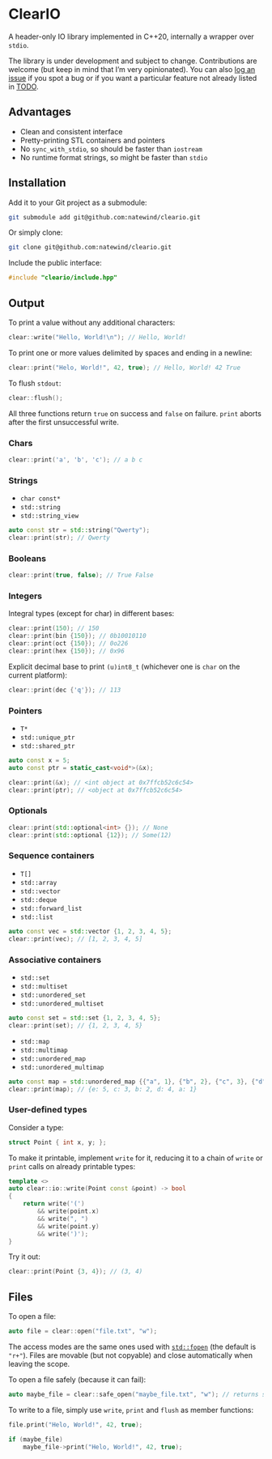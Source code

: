 # ClearIO

A header-only IO library implemented in C++20, internally a wrapper over `stdio`.

The library is under development and subject to change. Contributions are welcome (but keep in mind that I’m very opinionated). You can also [log an issue](https://github.com/natewind/cleario/issues) if you spot a bug or if you want a particular feature not already listed in [TODO](https://github.com/natewind/cleario/blob/master/TODO.md).

## Advantages

* Clean and consistent interface
* Pretty-printing STL containers and pointers
* No `sync_with_stdio`, so should be faster than `iostream`
* No runtime format strings, so might be faster than `stdio`

## Installation

Add it to your Git project as a submodule:

```bash
git submodule add git@github.com:natewind/cleario.git
```

Or simply clone:

```bash
git clone git@github.com:natewind/cleario.git
```

Include the public interface:

```cpp
#include "cleario/include.hpp"
```

## Output

To print a value without any additional characters:

```cpp
clear::write("Hello, World!\n"); // Hello, World!
```

To print one or more values delimited by spaces and ending in a newline:

```cpp
clear::print("Helo, World!", 42, true); // Hello, World! 42 True
```

To flush `stdout`:

```cpp
clear::flush();
```

All three functions return `true` on success and `false` on failure. `print` aborts after the first unsuccessful write.

### Chars

```cpp
clear::print('a', 'b', 'c'); // a b c
```

### Strings

* `char const*`
* `std::string`
* `std::string_view`

```cpp
auto const str = std::string("Qwerty");
clear::print(str); // Qwerty
```

### Booleans

```cpp
clear::print(true, false); // True False
```

### Integers

Integral types (except for char) in different bases:

```cpp
clear::print(150); // 150
clear::print(bin {150}); // 0b10010110
clear::print(oct {150}); // 0o226
clear::print(hex {150}); // 0x96
```

Explicit decimal base to print `(u)int8_t` (whichever one is `char` on the current platform):

```cpp
clear::print(dec {'q'}); // 113
```

### Pointers

* `T*`
* `std::unique_ptr`
* `std::shared_ptr`

```cpp
auto const x = 5;
auto const ptr = static_cast<void*>(&x);

clear::print(&x); // <int object at 0x7ffcb52c6c54>
clear::print(ptr); // <object at 0x7ffcb52c6c54>
```

### Optionals

```cpp
clear::print(std::optional<int> {}); // None
clear::print(std::optional {12}); // Some(12)
```

### Sequence containers

* `T[]`
* `std::array`
* `std::vector`
* `std::deque`
* `std::forward_list`
* `std::list`

```cpp
auto const vec = std::vector {1, 2, 3, 4, 5};
clear::print(vec); // [1, 2, 3, 4, 5]
```

### Associative containers

* `std::set`
* `std::multiset`
* `std::unordered_set`
* `std::unordered_multiset`

```cpp
auto const set = std::set {1, 2, 3, 4, 5};
clear::print(set); // {1, 2, 3, 4, 5}
```

* `std::map`
* `std::multimap`
* `std::unordered_map`
* `std::unordered_multimap`

```cpp
auto const map = std::unordered_map {{"a", 1}, {"b", 2}, {"c", 3}, {"d", 4}, {"e", 5}};
clear::print(map); // {e: 5, c: 3, b: 2, d: 4, a: 1}
```

### User-defined types

Consider a type:

```cpp
struct Point { int x, y; };
```

To make it printable, implement `write` for it, reducing it to a chain of `write` or `print` calls on already printable types:

```cpp
template <>
auto clear::io::write(Point const &point) -> bool
{
	return write('(')
	    && write(point.x)
	    && write(", ")
	    && write(point.y)
	    && write(')');
}
```

Try it out:

```cpp
clear::print(Point {3, 4}); // (3, 4)
```

## Files

To open a file:

```cpp
auto file = clear::open("file.txt", "w");
```

The access modes are the same ones used with [`std::fopen`](https://en.cppreference.com/w/cpp/io/c/fopen) (the default is `"r+"`). Files are movable (but not copyable) and close automatically when leaving the scope.

To open a file safely (because it can fail):

```cpp
auto maybe_file = clear::safe_open("maybe_file.txt", "w"); // returns std::optional
```

To write to a file, simply use `write`, `print` and `flush` as member functions:

```cpp
file.print("Helo, World!", 42, true);

if (maybe_file)
	maybe_file->print("Helo, World!", 42, true);
```
